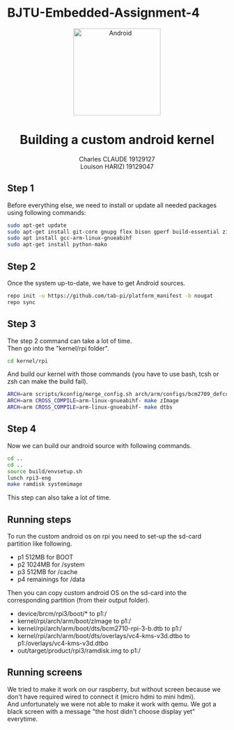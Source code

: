 # BJTU-Embedded-Assignment-4

<div align=center>
<img src="https://upload.wikimedia.org/wikipedia/commons/thumb/d/d7/Android_robot.svg/170px-Android_robot.svg.png" alt="Android" width="200"/>
  
# Building a custom android kernel
Charles CLAUDE 19129127  
Louison HARIZI 19129047
</div>


## Step 1

Before everything else, we need to install or update all needed packages using following commands:
```bash
sudo apt-get update
sudo apt-get install git-core gnupg flex bison gperf build-essential zip curl zlib1g-dev gcc-multilib g++-multilib libc6-dev-i386 lib32ncurses5-dev x11proto-core-dev libx11-dev lib32z-dev ccache libgl1-mesa-dev libxml2-utils xsltproc unzip
sudo apt install gcc-arm-linux-gnueabihf
sudo apt-get install python-mako
```

## Step 2

Once the system up-to-date, we have to get Android sources.
```bash
repo init -u https://github.com/tab-pi/platform_manifest -b nougat
repo sync
```

## Step 3

The step 2 command can take a lot of time.  
Then go into the "kernel/rpi folder".
```bash
cd kernel/rpi
```
And build our kernel with those commands (you have to use bash, tcsh or zsh can make the build fail).
```bash
ARCH=arm scripts/kconfig/merge_config.sh arch/arm/configs/bcm2709_defconfig android/configs/android-base.cfg android/configs/android-recommended.cfg
ARCH=arm CROSS_COMPILE=arm-linux-gnueabihf- make zImage
ARCH=arm CROSS_COMPILE=arm-linux-gnueabihf- make dtbs
```

## Step 4

Now we can build our android source with following commands.
```bash
cd ..
cd ..
source build/envsetup.sh
lunch rpi3-eng
make ramdisk systemimage
```
This step can also take a lot of time.

## Running steps
 To run the custom android os on rpi you need to set-up the sd-card partition like following.
- p1 512MB for BOOT
- p2 1024MB for /system
- p3 512MB for /cache
- p4 remainings for /data

Then you can copy custom android OS on the sd-card into the corresponding partition (from their output folder). 
- device/brcm/rpi3/boot/* to p1:/
- kernel/rpi/arch/arm/boot/zImage to p1:/
- kernel/rpi/arch/arm/boot/dts/bcm2710-rpi-3-b.dtb to p1:/
- kernel/rpi/arch/arm/boot/dts/overlays/vc4-kms-v3d.dtbo to p1:/overlays/vc4-kms-v3d.dtbo
- out/target/product/rpi3/ramdisk.img to p1:/

## Running screens

We tried to make it work on our raspberry, but without screen because we don't have required wired to connect it (micro hdmi to mini hdmi).  
And unfortunately we were not able to make it work with qemu. We got a black screen with a message "the host didn't choose display yet" everytime.

